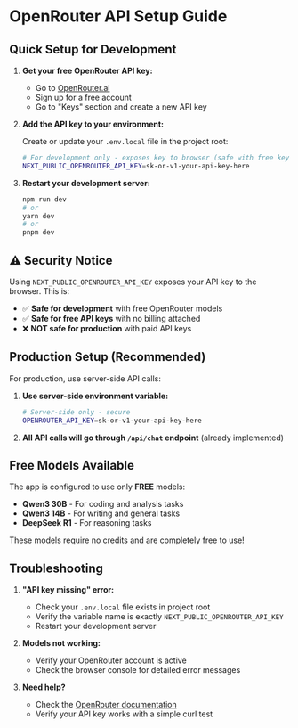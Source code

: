 # OpenRouter API Setup Guide

## Quick Setup for Development

1. **Get your free OpenRouter API key:**
   - Go to [OpenRouter.ai](https://openrouter.ai)
   - Sign up for a free account
   - Go to "Keys" section and create a new API key

2. **Add the API key to your environment:**
   
   Create or update your `.env.local` file in the project root:
   
   ```bash
   # For development only - exposes key to browser (safe with free keys)
   NEXT_PUBLIC_OPENROUTER_API_KEY=sk-or-v1-your-api-key-here
   ```

3. **Restart your development server:**
   ```bash
   npm run dev
   # or
   yarn dev
   # or
   pnpm dev
   ```

## ⚠️ Security Notice

Using `NEXT_PUBLIC_OPENROUTER_API_KEY` exposes your API key to the browser. This is:
- ✅ **Safe for development** with free OpenRouter models
- ✅ **Safe for free API keys** with no billing attached
- ❌ **NOT safe for production** with paid API keys

## Production Setup (Recommended)

For production, use server-side API calls:

1. **Use server-side environment variable:**
   ```bash
   # Server-side only - secure
   OPENROUTER_API_KEY=sk-or-v1-your-api-key-here
   ```

2. **All API calls will go through `/api/chat` endpoint** (already implemented)

## Free Models Available

The app is configured to use only **FREE** models:
- **Qwen3 30B** - For coding and analysis tasks
- **Qwen3 14B** - For writing and general tasks  
- **DeepSeek R1** - For reasoning tasks

These models require no credits and are completely free to use!

## Troubleshooting

1. **"API key missing" error:**
   - Check your `.env.local` file exists in project root
   - Verify the variable name is exactly `NEXT_PUBLIC_OPENROUTER_API_KEY`
   - Restart your development server

2. **Models not working:**
   - Verify your OpenRouter account is active
   - Check the browser console for detailed error messages

3. **Need help?**
   - Check the [OpenRouter documentation](https://openrouter.ai/docs)
   - Verify your API key works with a simple curl test 